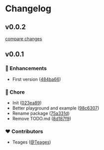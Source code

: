 # Changelog


## v0.0.2

[compare changes](https://github.com/Teages/oh-my-graphql/compare/v0.0.1...v0.0.2)

## v0.0.1


### 🚀 Enhancements

- First version ([484ba66](https://github.com/Teages/oh-my-graphql/commit/484ba66))

### 🏡 Chore

- Init ([023ea89](https://github.com/Teages/oh-my-graphql/commit/023ea89))
- Better playground and example ([98c6307](https://github.com/Teages/oh-my-graphql/commit/98c6307))
- Rename package ([75a331d](https://github.com/Teages/oh-my-graphql/commit/75a331d))
- Remove TODO.md ([8d187f9](https://github.com/Teages/oh-my-graphql/commit/8d187f9))

### ❤️ Contributors

- Teages ([@Teages](http://github.com/Teages))

